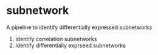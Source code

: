 # subnetwork
A pipeline to identify differentially expressed subnetworks
1. Identify correlation subnetworks
2. Identify differentially exprseed subnetworks
